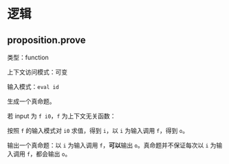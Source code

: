 # 逻辑

## proposition.prove

类型：function

上下文访问模式：可变

输入模式：`eval id`

生成一个真命题。

若 input 为 `f i0`，`f` 为上下文无关函数：

按照 `f` 的输入模式对 `i0` 求值，得到 `i`，以 `i` 为输入调用 `f`，得到 `o`。

输出一个真命题：以 `i` 为输入调用 `f`，**可以**输出 `o`。真命题并不保证每次以 `i` 为输入调用 `f`，都会输出 `o`。
